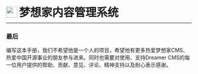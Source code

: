 <div style="display: flex;">
	<img src="https://oss.iteachyou.cc/logo.png" height="30" />
	<div style="margin-left: 5px; font-size: 30px; line-height: 30px; font-weight: bold;">梦想家内容管理系统</div>
</div>

----------
### 最后

<p>编写这本手册，我们不希望他是一个人的项目，希望他有更多热爱梦想家CMS、热爱中国开源事业的朋友参与进来。同时也需要对使用、支持Dreamer CMS的每一位用户提供的帮助、贡献、意见、评论、精神支持以及耐心表示感谢。</p>


